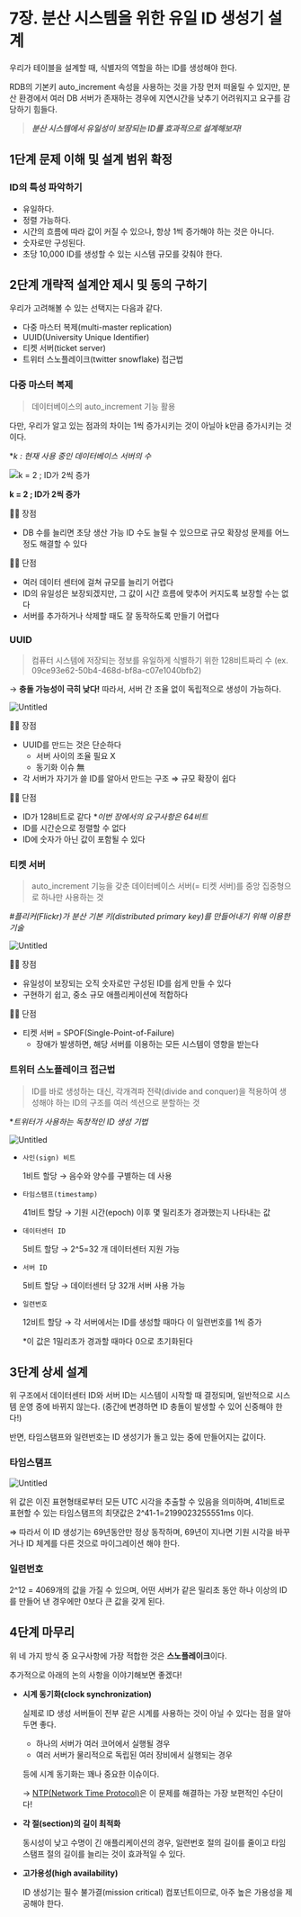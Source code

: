 # 7장. 분산 시스템을 위한 유일 ID 생성기 설계
우리가 테이블을 설계할 때, 식별자의 역할을 하는 ID를 생성해야 한다. 

RDB의 기본키 auto_increment 속성을 사용하는 것을 가장 먼저 떠올릴 수 있지만, 분산 환경에서 여러 DB 서버가 존재하는 경우에 지연시간을 낮추기 어려워지고 요구를 감당하기 힘들다.

> ***분산 시스템에서 유일성이 보장되는 ID를 효과적으로 설계해보자!***
> 

## 1단계 문제 이해 및 설계 범위 확정

### ID의 특성 파악하기

- 유일하다.
- 정렬 가능하다.
- 시간의 흐름에 따라 값이 커질 수 있으나, 항상 1씩 증가해야 하는 것은 아니다.
- 숫자로만 구성된다.
- 초당 10,000 ID를 생성할 수 있는 시스템 규모를 갖춰야 한다.

## 2단계 개략적 설계안 제시 및 동의 구하기

우리가 고려해볼 수 있는 선택지는 다음과 같다.

- 다중 마스터 복제(multi-master replication)
- UUID(University Unique Identifier)
- 티켓 서버(ticket server)
- 트위터 스노플레이크(twitter snowflake) 접근법

### 다중 마스터 복제

> 데이터베이스의 auto_increment 기능 활용
> 

다만, 우리가 알고 있는 점과의 차이는 1씩 증가시키는 것이 아닐아 k만큼 증가시키는 것이다. 

**k : 현재 사용 중인 데이터베이스 서버의 수*

![**k = 2 ; ID가 2씩 증가** ](https://github.com/SPRING-STUDY-2023/System-Design-Interview/assets/80024278/bf276d31-9c71-483d-97f8-78205b19818a)

**k = 2 ; ID가 2씩 증가** 

👍🏻 장점

- DB 수를 늘리면 초당 생산 가능 ID 수도 늘릴 수 있으므로 규모 확장성 문제를 어느 정도 해결할 수 있다

👎🏻 단점

- 여러 데이터 센터에 걸쳐 규모를 늘리기 어렵다
- ID의 유일성은 보장되겠지만, 그 값이 시간 흐름에 맞추어 커지도록 보장할 수는 없다
- 서버를 추가하거나 삭제할 때도 잘 동작하도록 만들기 어렵다

### UUID

> 컴퓨터 시스템에 저장되는 정보를 유일하게 식별하기 위한 128비트짜리 수 (ex. 09ce93e62-50b4-468d-bf8a-c07e1040bfb2)
> 

→ **충돌 가능성이 극히 낮다!**  따라서, 서버 간 조율 없이 독립적으로 생성이 가능하다. 

![Untitled](https://github.com/SPRING-STUDY-2023/System-Design-Interview/assets/80024278/214f751a-3541-4623-839d-88e7ebb1a7af)

👍🏻 장점

- UUID를 만드는 것은 단순하다
    - 서버 사이의 조율 필요 X
    - 동기화 이슈 無
- 각 서버가 자기가 쓸 ID를 알아서 만드는 구조 ⇒ 규모 확장이 쉽다

👎🏻 단점

- ID가 128비트로 같다
**이번 장에서의 요구사항은 64비트*
- ID를 시간순으로 정렬할 수 없다
- ID에 숫자가 아닌 값이 포함될 수 있다

### 티켓 서버

> auto_increment 기능을 갖춘 데이터베이스 서버(= 티켓 서버)를 중앙 집중형으로 하나만 사용하는 것
> 

*#플리커(Flickr)가 분산 기본 키(distributed primary key)를 만들어내기 위해 이용한 기술*

![Untitled](https://github.com/SPRING-STUDY-2023/System-Design-Interview/assets/80024278/4e0dafc1-7c09-42ea-857e-e24bc039513a)

👍🏻 장점

- 유일성이 보장되는 오직 숫자로만 구성된 ID를 쉽게 만들 수 있다
- 구현하기 쉽고, 중소 규모 애플리케이션에 적합하다

👎🏻 단점

- 티켓 서버 = SPOF(Single-Point-of-Failure)
    - 장애가 발생하면, 해당 서버를 이용하는 모든 시스템이 영향을 받는다

### 트위터 스노플레이크 접근법

> ID를 바로 생성하는 대신, 각개격파 전략(divide and conquer)을 적용하여 생성해야 하는 ID의 구조를 여러 섹션으로 분할하는 것
> 

**트위터가 사용하는 독창적인 ID 생성 기법*

![Untitled](https://github.com/SPRING-STUDY-2023/System-Design-Interview/assets/80024278/e55ab5b1-37d2-4677-9e88-6b59c05445d0)

- `사인(sign) 비트`
    
    1비트 할당 → 음수와 양수를 구별하는 데 사용
    
- `타임스탬프(timestamp)`
    
    41비트 할당 → 기원 시간(epoch) 이후 몇 밀리초가 경과했는지 나타내는 값
    
- `데이터센터 ID`
    
    5비트 할당 → 2^5=32 개 데이터센터 지원 가능
    
- `서버 ID`
    
    5비트 할당 → 데이터센터 당 32개 서버 사용 가능
    
- `일련번호`
    
    12비트 할당 → 각 서버에서는 ID를 생성할 때마다 이 일련번호를 1씩 증가
    
    *이 값은 1밀리초가 경과할 때마다 0으로 초기화된다
    

## 3단계 상세 설계

위 구조에서 데이터센터 ID와 서버 ID는 시스템이 시작할 때 결정되며, 일반적으로 시스템 운영 중에 바뀌지 않는다. (중간에 변경하면 ID 충돌이 발생할 수 있어 신중해야 한다!)

반면, 타임스탬프와 일련번호는 ID 생성기가 돌고 있는 중에 만들어지는 값이다.

### 타임스탬프

![Untitled](https://github.com/SPRING-STUDY-2023/System-Design-Interview/assets/80024278/fe2775cd-492c-4bc5-b19a-b2f6828953aa)

위 값은 이진 표현형태로부터 모든 UTC 시각을 추출할 수 있음을 의미하며, 41비트로 표현할 수 있는 타임스탬프의 최댓값은 2^41-1=2199023255551ms 이다. 

⇒ 따라서 이 ID 생성기는 69년동안만 정상 동작하며, 69년이 지나면 기원 시각을 바꾸거나 ID 체계를 다른 것으로 마이그레이션 해야 한다.

### 일련번호

2^12 = 4069개의 값을 가질 수 있으며, 어떤 서버가 같은 밀리초 동안 하나 이상의 ID를 만들어 낸 경우에만 0보다 큰 값을 갖게 된다. 

## 4단계 마무리

위 네 가지 방식 중 요구사항에 가장 적합한 것은 **스노플레이크**이다. 

추가적으로 아래의 논의 사항을 이야기해보면 좋겠다!

- **시계 동기화(clock synchronization)**
    
    실제로 ID 생성 서버들이 전부 같은 시계를 사용하는 것이 아닐 수 있다는 점을 알아두면 좋다.
    
    - 하나의 서버가 여러 코어에서 실행될 경우
    - 여러 서버가 물리적으로 독립된 여러 장비에서 실행되는 경우
    
    등에 시계 동기화는 꽤나 중요한 이슈이다. 
    
    → [NTP(Network Time Protocol)](https://en.wikipedia.org/wiki/Network_Time_Protocol)은 이 문제를 해결하는 가장 보편적인 수단이다!
    
- **각 절(section)의 길이 최적화**
    
    동시성이 낮고 수명이 긴 애플리케이션의 경우, 일련번호 절의 길이를 줄이고 타임스탬프 절의 길이를 늘리는 것이 효과적일 수 있다.
    
- **고가용성(high availability)**
    
    ID 생성기는 필수 불가결(mission critical) 컴포넌트이므로, 아주 높은 가용성을 제공해야 한다.
